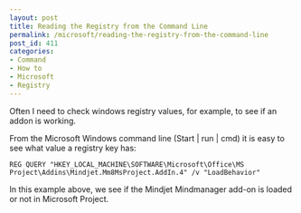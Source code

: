 ```yaml
---
layout: post
title: Reading the Registry from the Command Line
permalink: /microsoft/reading-the-registry-from-the-command-line
post_id: 411
categories:
- Command
- How to
- Microsoft
- Registry
---
```


Often I need to check windows registry values, for example, to see if an addon is working.

From the Microsoft Windows command line (Start | run | cmd) it is easy to see what value a registry key has:


`REG QUERY "HKEY_LOCAL_MACHINE\SOFTWARE\Microsoft\Office\MS Project\Addins\Mindjet.Mm8MsProject.AddIn.4" /v "LoadBehavior"`

In this example above, we see if the Mindjet Mindmanager add-on is loaded or not in Microsoft Project.
